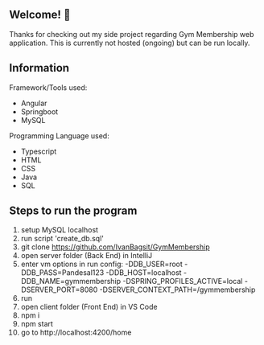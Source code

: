 ## Welcome! 👋

Thanks for checking out my side project regarding Gym Membership web application. This is currently not hosted (ongoing) but can be run locally.

## Information

Framework/Tools used:

-   Angular
-   Springboot
-   MySQL

Programming Language used:

-   Typescript
-   HTML
-   CSS
-   Java
-   SQL

## Steps to run the program

1. setup MySQL localhost
2. run script 'create_db.sql'
3. git clone https://github.com/IvanBagsit/GymMembership
4. open server folder (Back End) in IntelliJ
5. enter vm options in run config:
   -DDB_USER=root
   -DDB_PASS=Pandesal123
   -DDB_HOST=localhost
   -DDB_NAME=gymmembership
   -DSPRING_PROFILES_ACTIVE=local
   -DSERVER_PORT=8080
   -DSERVER_CONTEXT_PATH=/gymmembership
6. run
7. open client folder (Front End) in VS Code
8. npm i
9. npm start
10. go to http://localhost:4200/home

